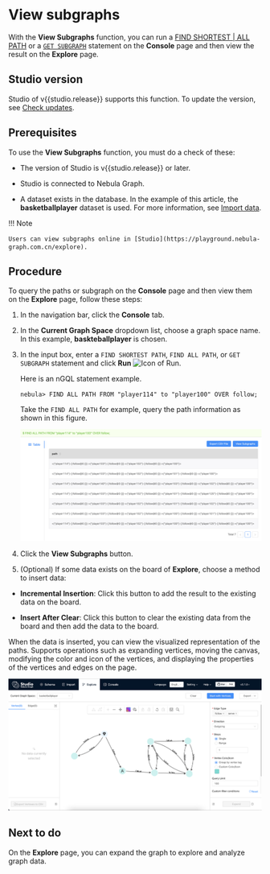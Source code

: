 # View subgraphs

With the **View Subgraphs** function, you can run a [FIND SHORTEST | ALL PATH](../../3.ngql-guide/16.subgraph-and-path/2.find-path.md) or a [`GET SUBGRAPH`](../../3.ngql-guide/16.subgraph-and-path/1.get-subgraph.md) statement on the **Console** page and then view the result on the **Explore** page.

## Studio version

Studio of v{{studio.release}} supports this function. To update the version, see [Check updates](../about-studio/st-ug-check-updates.md).

## Prerequisites

To use the **View Subgraphs** function, you must do a check of these:

- The version of Studio is v{{studio.release}} or later.

- Studio is connected to Nebula Graph.

- A dataset exists in the database. In the example of this article, the **basketballplayer** dataset is used. For more information, see [Import data](../quick-start/st-ug-import-data.md).

!!! Note

    Users can view subgraphs online in [Studio](https://playground.nebula-graph.com.cn/explore).

## Procedure

To query the paths or subgraph on the **Console** page and then view them on the **Explore** page, follow these steps:

1. In the navigation bar, click the **Console** tab.

2. In the **Current Graph Space** dropdown list, choose a graph space name. In this example, **baskteballplayer** is chosen.

3. In the input box, enter a `FIND SHORTEST PATH`, `FIND ALL PATH`, or `GET SUBGRAPH` statement and click **Run** ![Icon of Run](https://docs-cdn.nebula-graph.com.cn/nebula-studio-docs/st-ug-008.png "Run").

   Here is an nGQL statement example.

   ```ngql
   nebula> FIND ALL PATH FROM "player114" to "player100" OVER follow;
   ```

    Take the `FIND ALL PATH` for example, query the path information as shown in this figure.

    ![The result window shows the queried paths](../figs/st-ug-045.png "The queried PATHs")

4. Click the **View Subgraphs** button.

5. (Optional) If some data exists on the board of **Explore**, choose a method to insert data:

  - **Incremental Insertion**: Click this button to add the result to the existing data on the board.

  - **Insert After Clear**: Click this button to clear the existing data from the board and then add the data to the board.

When the data is inserted, you can view the visualized representation of the paths. Supports operations such as expanding vertices, moving the canvas, modifying the color and icon of the vertices, and displaying the properties of the vertices and edges on the page.

![The paths are represented on the Explore board](../figs/st-ug-046.png "Visualize paths")

## Next to do

On the **Explore** page, you can expand the graph to explore and analyze graph data.
